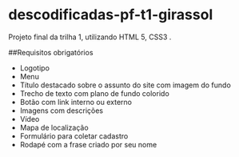# descodificadas-pf-t1-girassol
Projeto final da trilha 1, utilizando HTML 5, CSS3 .

##Requisitos obrigatórios
* Logotipo
* Menu
* Título destacado sobre o assunto do site com imagem do fundo
* Trecho de texto com plano de fundo colorido
* Botão com link interno ou externo
* Imagens com descrições
* Vídeo
* Mapa de localização
* Formulário para coletar cadastro
* Rodapé com a frase criado por seu nome

